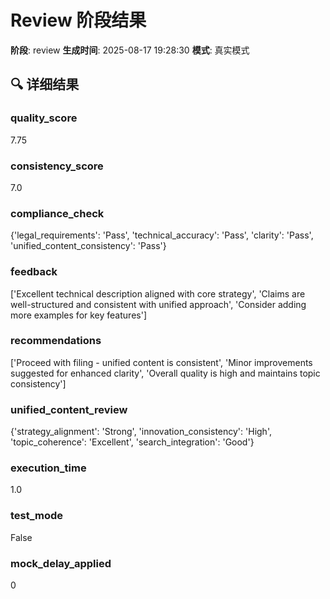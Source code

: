 # Review 阶段结果

**阶段**: review
**生成时间**: 2025-08-17 19:28:30
**模式**: 真实模式

## 🔍 详细结果

### quality_score
7.75

### consistency_score
7.0

### compliance_check
{'legal_requirements': 'Pass', 'technical_accuracy': 'Pass', 'clarity': 'Pass', 'unified_content_consistency': 'Pass'}

### feedback
['Excellent technical description aligned with core strategy', 'Claims are well-structured and consistent with unified approach', 'Consider adding more examples for key features']

### recommendations
['Proceed with filing - unified content is consistent', 'Minor improvements suggested for enhanced clarity', 'Overall quality is high and maintains topic consistency']

### unified_content_review
{'strategy_alignment': 'Strong', 'innovation_consistency': 'High', 'topic_coherence': 'Excellent', 'search_integration': 'Good'}

### execution_time
1.0

### test_mode
False

### mock_delay_applied
0
